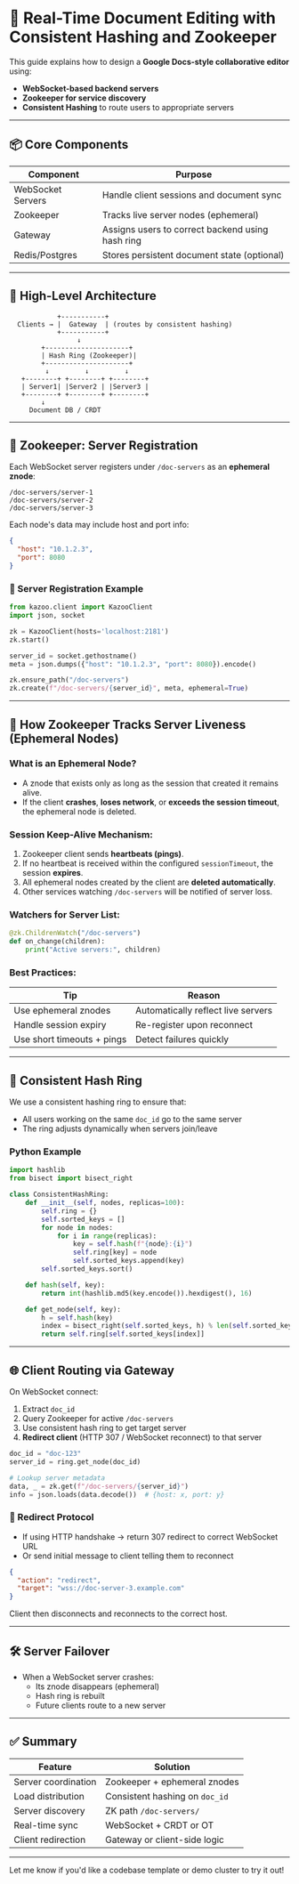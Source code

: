 # 📝 Real-Time Document Editing with Consistent Hashing and Zookeeper

This guide explains how to design a **Google Docs-style collaborative editor** using:
- **WebSocket-based backend servers**
- **Zookeeper for service discovery**
- **Consistent Hashing** to route users to appropriate servers

---

## 📦 Core Components

| Component         | Purpose                                           |
|------------------|----------------------------------------------------|
| WebSocket Servers | Handle client sessions and document sync          |
| Zookeeper         | Tracks live server nodes (ephemeral)              |
| Gateway           | Assigns users to correct backend using hash ring  |
| Redis/Postgres    | Stores persistent document state (optional)       |

---

## 🧱 High-Level Architecture

```
            +-----------+
  Clients → |  Gateway  | (routes by consistent hashing)
            +-----------+
                 ↓
        +---------------------+
        | Hash Ring (Zookeeper)|
        +---------------------+
         ↓         ↓         ↓
   +--------+ +--------+ +--------+
   | Server1| |Server2 | |Server3 |
   +--------+ +--------+ +--------+
        ↓
     Document DB / CRDT
```

---

## 🔐 Zookeeper: Server Registration

Each WebSocket server registers under `/doc-servers` as an **ephemeral znode**:

```shell
/doc-servers/server-1
/doc-servers/server-2
/doc-servers/server-3
```

Each node's data may include host and port info:

```json
{
  "host": "10.1.2.3",
  "port": 8080
}
```

### 🔧 Server Registration Example

```python
from kazoo.client import KazooClient
import json, socket

zk = KazooClient(hosts='localhost:2181')
zk.start()

server_id = socket.gethostname()
meta = json.dumps({"host": "10.1.2.3", "port": 8080}).encode()

zk.ensure_path("/doc-servers")
zk.create(f"/doc-servers/{server_id}", meta, ephemeral=True)
```

---

## 🔄 How Zookeeper Tracks Server Liveness (Ephemeral Nodes)

### What is an Ephemeral Node?

- A znode that exists only as long as the session that created it remains alive.
- If the client **crashes**, **loses network**, or **exceeds the session timeout**, the ephemeral node is deleted.

### Session Keep-Alive Mechanism:

1. Zookeeper client sends **heartbeats (pings)**.
2. If no heartbeat is received within the configured `sessionTimeout`, the session **expires**.
3. All ephemeral nodes created by the client are **deleted automatically**.
4. Other services watching `/doc-servers` will be notified of server loss.

### Watchers for Server List:

```python
@zk.ChildrenWatch("/doc-servers")
def on_change(children):
    print("Active servers:", children)
```

### Best Practices:

| Tip                         | Reason                                      |
|-----------------------------|---------------------------------------------|
| Use ephemeral znodes        | Automatically reflect live servers          |
| Handle session expiry       | Re-register upon reconnect                  |
| Use short timeouts + pings  | Detect failures quickly                     |

---

## 🔁 Consistent Hash Ring

We use a consistent hashing ring to ensure that:

- All users working on the same `doc_id` go to the same server
- The ring adjusts dynamically when servers join/leave

### Python Example

```python
import hashlib
from bisect import bisect_right

class ConsistentHashRing:
    def __init__(self, nodes, replicas=100):
        self.ring = {}
        self.sorted_keys = []
        for node in nodes:
            for i in range(replicas):
                key = self.hash(f"{node}:{i}")
                self.ring[key] = node
                self.sorted_keys.append(key)
        self.sorted_keys.sort()

    def hash(self, key):
        return int(hashlib.md5(key.encode()).hexdigest(), 16)

    def get_node(self, key):
        h = self.hash(key)
        index = bisect_right(self.sorted_keys, h) % len(self.sorted_keys)
        return self.ring[self.sorted_keys[index]]
```

---

## 🌐 Client Routing via Gateway

On WebSocket connect:

1. Extract `doc_id`
2. Query Zookeeper for active `/doc-servers`
3. Use consistent hash ring to get target server
4. **Redirect client** (HTTP 307 / WebSocket reconnect) to that server

```python
doc_id = "doc-123"
server_id = ring.get_node(doc_id)

# Lookup server metadata
data, _ = zk.get(f"/doc-servers/{server_id}")
info = json.loads(data.decode())  # {host: x, port: y}
```

### 🧭 Redirect Protocol

- If using HTTP handshake → return 307 redirect to correct WebSocket URL
- Or send initial message to client telling them to reconnect

```json
{
  "action": "redirect",
  "target": "wss://doc-server-3.example.com"
}
```

Client then disconnects and reconnects to the correct host.

---

## 🛠️ Server Failover

- When a WebSocket server crashes:
  - Its znode disappears (ephemeral)
  - Hash ring is rebuilt
  - Future clients route to a new server

---

## ✅ Summary

| Feature             | Solution                            |
|---------------------|--------------------------------------|
| Server coordination | Zookeeper + ephemeral znodes         |
| Load distribution   | Consistent hashing on `doc_id`       |
| Server discovery    | ZK path `/doc-servers/`              |
| Real-time sync      | WebSocket + CRDT or OT               |
| Client redirection  | Gateway or client-side logic         |

---

Let me know if you'd like a codebase template or demo cluster to try it out!
